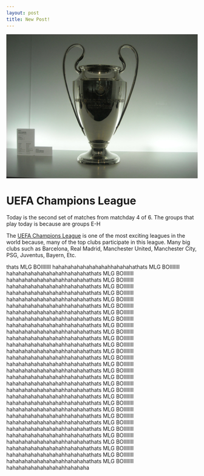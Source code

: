 ```yaml
---
layout: post
title: New Post!
---
```


![The Champions League Trophy](/images/Trophy.jpg)
# UEFA Champions League
Today is the second set of matches from matchday 4 of 6. The groups that play today is because are groups E-H 


The [UEFA Champions League](https://www.uefa.com/uefachampionsleague/season=2019/matches/#/md/33577) is one of the most exciting leagues in the world because, many of the top clubs participate in this league. Many big clubs such as Barcelona, Real Madrid, Manchester United, Manchester City, PSG, Juventus, Bayern, Etc.

thats MLG BOIIIIIII hahahahahahahahahahhahahahathats MLG BOIIIIIII hahahahahahahahahahhahahahathats MLG BOIIIIIII hahahahahahahahahahhahahahathats MLG BOIIIIIII hahahahahahahahahahhahahahathats MLG BOIIIIIII hahahahahahahahahahhahahahathats MLG BOIIIIIII hahahahahahahahahahhahahahathats MLG BOIIIIIII hahahahahahahahahahhahahahathats MLG BOIIIIIII hahahahahahahahahahhahahahathats MLG BOIIIIIII hahahahahahahahahahhahahahathats MLG BOIIIIIII hahahahahahahahahahhahahahathats MLG BOIIIIIII hahahahahahahahahahhahahahathats MLG BOIIIIIII hahahahahahahahahahhahahahathats MLG BOIIIIIII hahahahahahahahahahhahahahathats MLG BOIIIIIII hahahahahahahahahahhahahahathats MLG BOIIIIIII hahahahahahahahahahhahahahathats MLG BOIIIIIII hahahahahahahahahahhahahahathats MLG BOIIIIIII hahahahahahahahahahhahahahathats MLG BOIIIIIII hahahahahahahahahahhahahahathats MLG BOIIIIIII hahahahahahahahahahhahahahathats MLG BOIIIIIII hahahahahahahahahahhahahahathats MLG BOIIIIIII hahahahahahahahahahhahahahathats MLG BOIIIIIII hahahahahahahahahahhahahahathats MLG BOIIIIIII hahahahahahahahahahhahahahathats MLG BOIIIIIII hahahahahahahahahahhahahahathats MLG BOIIIIIII hahahahahahahahahahhahahahathats MLG BOIIIIIII hahahahahahahahahahhahahahathats MLG BOIIIIIII hahahahahahahahahahhahahahathats MLG BOIIIIIII hahahahahahahahahahhahahahathats MLG BOIIIIIII hahahahahahahahahahhahahahathats MLG BOIIIIIII hahahahahahahahahahhahahahathats MLG BOIIIIIII hahahahahahahahahahhahahahathats MLG BOIIIIIII hahahahahahahahahahhahahaha
